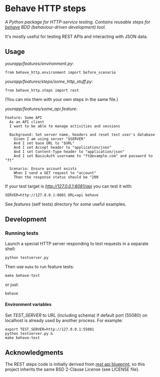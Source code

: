 # Behave HTTP steps

*A Python package for HTTP-service testing. Contains reusable steps for
[behave][1] BDD (behaviour-driven development) tool.*

It's mostly useful for testing REST APIs and interacting with JSON data.

## Usage

*yourapp/features/environment.py*:

    from behave_http.environment import before_scenario

*yourapp/features/steps/some_http_stuff.py*:

    from behave_http.steps import rest

(You can mix them with your own steps in the same file.)

*yourapp/features/some_api.feature*:

    Feature: Some API
      As an API client
      I want to be able to manage activities and sessions

      Background: Set server name, headers and reset test user's database
        Given I am using server "$SERVER"
        And I set base URL to "$URL"
        And I set Accept header to "application/json"
        And I set Content-Type header to "application/json"
        And I set BasicAuth username to "ft@example.com" and password to "ft"

      Scenario: Ensure account exists
        When I send a GET request to "account"
        Then the response status should be "200

If your test target is *http://127.0.0.1:8081/api* you can test it with:

    SERVER=http://127.0.0.1:8081 URL=api behave

See *features* (self tests) directory for some useful examples.

## Development

### Running tests

Launch a special HTTP server responding to test requests in a separate shell:

    python testserver.py

Then use `make` to run feature tests:

    make behave-test

or just:

    behave

#### Environment variables

Set *TEST_SERVER* to URL (including schema) if default port (55080) on
localhost is already used by another process. For example:

    export TEST_SERVER=http://127.0.0.1:55081
    python testserver.py &
    make behave-test

## Acknowledgments

The REST steps code is initially derived from [rest api blueprint][2], so this
project inherits the same BSD 2-Clause License (see LICENSE file).

[1]: http://pythonhosted.org/behave/
[2]: https://bitbucket.org/tcorbettclark/rest-api-blueprint

